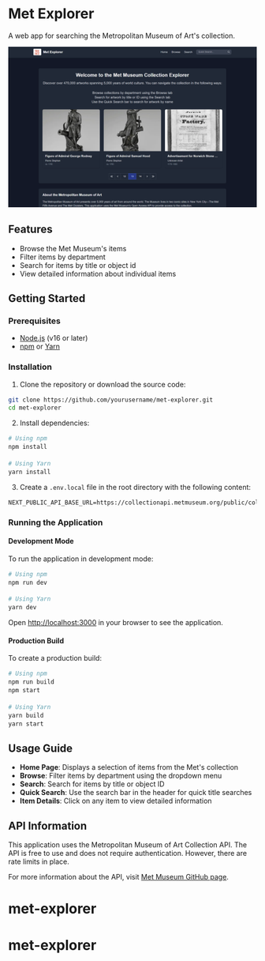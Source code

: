# Met Explorer

A web app for searching the Metropolitan Museum of Art's collection.

![Met Explorer Screenshot](public/images/Screenshot%202025-03-28%20122503.png)

## Features

- Browse the Met Museum's items
- Filter items by department
- Search for items by title or object id
- View detailed information about individual items

## Getting Started

### Prerequisites

- [Node.js](https://nodejs.org/) (v16 or later)
- [npm](https://www.npmjs.com/) or [Yarn](https://yarnpkg.com/)

### Installation

1. Clone the repository or download the source code:

```bash
git clone https://github.com/yourusername/met-explorer.git
cd met-explorer
```

2. Install dependencies:

```bash
# Using npm
npm install

# Using Yarn
yarn install
```

3. Create a `.env.local` file in the root directory with the following content:

```
NEXT_PUBLIC_API_BASE_URL=https://collectionapi.metmuseum.org/public/collection/v1
```

### Running the Application

#### Development Mode

To run the application in development mode:

```bash
# Using npm
npm run dev

# Using Yarn
yarn dev
```

Open [http://localhost:3000](http://localhost:3000) in your browser to see the application.

#### Production Build

To create a production build:

```bash
# Using npm
npm run build
npm start

# Using Yarn
yarn build
yarn start
```

## Usage Guide

- **Home Page**: Displays a selection of items from the Met's collection
- **Browse**: Filter items by department using the dropdown menu
- **Search**: Search for items by title or object ID
- **Quick Search**: Use the search bar in the header for quick title searches
- **Item Details**: Click on any item to view detailed information

## API Information

This application uses the Metropolitan Museum of Art Collection API. The API is free to use and does not require authentication. However, there are rate limits in place.

For more information about the API, visit [Met Museum GitHub page](https://metmuseum.github.io/).
# met-explorer
# met-explorer
